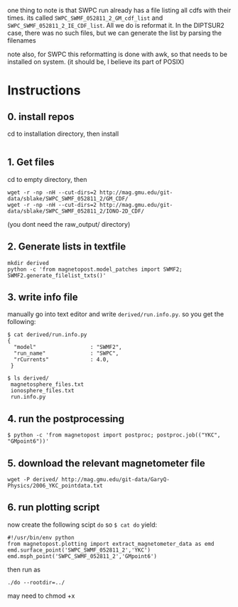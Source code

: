 one thing to note is that SWPC run already has a file listing all cdfs with their times. its called `SWPC_SWMF_052811_2_GM_cdf_list` and `SWPC_SWMF_052811_2_IE_CDF_list`. All we do is reformat it. In the DIPTSUR2 case, there was no such files, but we can generate the list by parsing the filenames

note also, for SWPC this reformatting is done with awk, so that needs to be installed on system. (it should be, I believe its part of POSIX)

# Instructions

## 0. install repos

cd to installation directory, then install
```

```

## 1. Get files
cd to empty directory, then
```
wget -r -np -nH --cut-dirs=2 http://mag.gmu.edu/git-data/sblake/SWPC_SWMF_052811_2/GM_CDF/
wget -r -np -nH --cut-dirs=2 http://mag.gmu.edu/git-data/sblake/SWPC_SWMF_052811_2/IONO-2D_CDF/
```
(you dont need the raw\_output/ directory)

## 2. Generate lists in textfile
```
mkdir derived
python -c 'from magnetopost.model_patches import SWMF2; SWMF2.generate_filelist_txts()'
```

## 3. write info file

manually go into text editor and write `derived/run.info.py`.
so you get the following:
```
$ cat derived/run.info.py
{
  "model"                 : "SWMF2",
  "run_name"              : "SWPC",
  "rCurrents"             : 4.0,
 }

$ ls derived/
 magnetosphere_files.txt
 ionosphere_files.txt
 run.info.py
```

## 4. run the postprocessing
```
$ python -c 'from magnetopost import postproc; postproc.job(("YKC", "GMpoint6"))'
```

## 5. download the relevant magnetometer file
```
wget -P derived/ http://mag.gmu.edu/git-data/GaryQ-Physics/2006_YKC_pointdata.txt
```

## 6. run plotting script

now create the following scipt `do` so `$ cat do` yield:
```
#!/usr/bin/env python
from magnetopost.plotting import extract_magnetometer_data as emd
emd.surface_point('SWPC_SWMF_052811_2','YKC')
emd.msph_point('SWPC_SWMF_052811_2','GMpoint6')
```
then run as
```
./do --rootdir=../
```
may need to chmod +x

